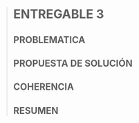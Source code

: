 > # ENTREGABLE 3
> ## PROBLEMATICA
> 
> ## PROPUESTA DE SOLUCIÓN
> 
> ## COHERENCIA
> 
> ## RESUMEN
> 
